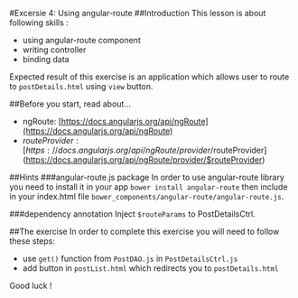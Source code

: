#Excersie 4: Using angular-route
##Introduction
This lesson is about following skills :
* using angular-route component
* writing controller
* binding data

Expected result of this exercise is an application which allows user to route to `postDetails.html` using `view` button.

##Before you start, read about...
* ngRoute: [https://docs.angularjs.org/api/ngRoute](https://docs.angularjs.org/api/ngRoute)
* $routeProvider: [https://docs.angularjs.org/api/ngRoute/provider/$routeProvider](https://docs.angularjs.org/api/ngRoute/provider/$routeProvider)

##Hints
###angular-route.js package
In order to use angular-route library you need to install it in your app `bower install angular-route` then include in your index.html file `bower_components/angular-route/angular-route.js`.

###dependency annotation
Inject `$routeParams` to PostDetailsCtrl.


##The exercise
In order to complete this exercise you will need to follow these steps:
* use `get()` function from `PostDAO.js` in `PostDetailsCtrl.js`
* add button in `postList.html` which redirects you to `postDetails.html`

Good luck !
